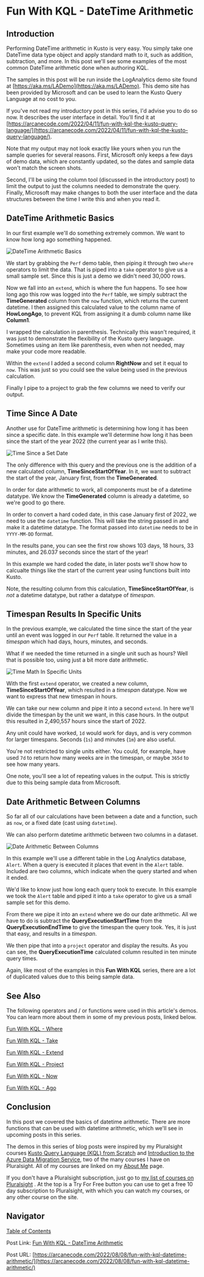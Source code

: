 # Fun With KQL - DateTime Arithmetic

## Introduction

Performing DateTime arithmetic in Kusto is very easy. You simply take one DateTime data type object and apply standard math to it, such as addition, subtraction, and more. In this post we'll see some examples of the most common DateTime arithmetic done when authoring KQL.

The samples in this post will be run inside the LogAnalytics demo site found at [https://aka.ms/LADemo](https://aka.ms/LADemo). This demo site has been provided by Microsoft and can be used to learn the Kusto Query Language at no cost to you.

If you've not read my introductory post in this series, I'd advise you to do so now. It describes the user interface in detail. You'll find it at [https://arcanecode.com/2022/04/11/fun-with-kql-the-kusto-query-language/](https://arcanecode.com/2022/04/11/fun-with-kql-the-kusto-query-language/).

Note that my output may not look exactly like yours when you run the sample queries for several reasons. First, Microsoft only keeps a few days of demo data, which are constantly updated, so the dates and sample data won't match the screen shots.

Second, I'll be using the column tool (discussed in the introductory post) to limit the output to just the columns needed to demonstrate the query. Finally, Microsoft may make changes to both the user interface and the data structures between the time I write this and when you read it.

## DateTime Arithmetic Basics

In our first example we'll do something extremely common. We want to know how long ago something happened.

![DateTime Arithmetic Basics](018.01_DateTime_Arithmetic_Basics.png)

We start by grabbing the `Perf` demo table, then piping it through two `where` operators to limit the data. That is piped into a `take` operator to give us a small sample set. Since this is just a demo we didn't need 30,000 rows.

Now we fall into an `extend`, which is where the fun happens. To see how long ago this row was logged into the `Perf` table, we simply subtract the **TimeGenerated** column from the `now` function, which returns the current datetime. I then assigned this calculated value to the column name of **HowLongAgo**, to prevent KQL from assigning it a dumb column name like **Column1**.

I wrapped the calculation in parenthesis. Technically this wasn't required, it was just to demonstrate the flexibility of the Kusto query language. Sometimes using an item like parenthesis, even when not needed, may make your code more readable.

Within the `extend` I added a second column **RightNow** and set it equal to `now`. This was just so you could see the value being used in the previous calculation.

Finally I pipe to a project to grab the few columns we need to verify our output.

## Time Since A Date

Another use for DateTime arithmetic is determining how long it has been since a specific date. In this example we'll determine how long it has been since the start of the year 2022 (the current year as I write this).

![Time Since a Set Date](018.02_Time_Since_A_Set_Date.png)

The only difference with this query and the previous one is the addition of a new calculated column, **TimeSinceStartOfYear**. In it, we want to subtract the start of the year, January first, from the **TimeGenerated**.

In order for date arithmetic to work, all components must be of a datetime datatype. We know the **TimeGenerated** column is already a datetime, so we're good to go there.

In order to convert a hard coded date, in this case January first of 2022, we need to use the `datetime` function. This will take the string passed in and make it a datetime datatype. The format passed into `datetime` needs to be in `YYYY-MM-DD` format.

In the results pane, you can see the first row shows 103 days, 18 hours, 33 minutes, and 26.037 seconds since the start of the year!

In this example we hard coded the date, in later posts we'll show how to calcualte things like the start of the current year using functions built into Kusto.

Note, the resulting column from this calculation, **TimeSinceStartOfYear**, is _not_ a datetime datatype, but rather a datatype of _timespan_.

## Timespan Results In Specific Units

In the previous example, we calculated the time since the start of the year until an event was logged in our `Perf` table. It returned the value in a _timespan_ which had days, hours, minutes, and seconds.

What if we needed the time returned in a single unit such as hours? Well that is possible too, using just a bit more date arithmetic.

![Time Math In Specific Units](018.03_Time_Math_In_Specific_Units.png)

With the first `extend` operator, we created a new column, **TimeSinceStartOfYear**, which resulted in a _timespan_ datatype. Now we want to express that new timespan in hours.

We can take our new column and pipe it into a second `extend`. In here we'll divide the timespan by the unit we want, in this case hours. In the output this resulted in 2,490,557 hours since the start of 2022.

Any unit could have worked, `1d` would work for days, and is very common for larger timespans. Seconds (`1s`) and minutes (`1m`) are also useful.

You're not restricted to single units either. You could, for example, have used `7d` to return how many weeks are in the timespan, or maybe `365d` to see how many years.

One note, you'll see a lot of repeating values in the output. This is strictly due to this being sample data from Microsoft.

## Date Arithmetic Between Columns

So far all of our calculations have been between a date and a function, such as `now`, or a fixed date (cast using `datetime`).

We can also perform datetime arithmetic between two columns in a dataset.

![Date Arithmetic Between Columns](018.04_Date_Arithmetic_Between_Columns.png)

In this example we'll use a different table in the Log Analytics database, `Alert`. When a query is executed it places that event in the `Alert` table. Included are two columns, which indicate when the query started and when it ended.

We'd like to know just how long each query took to execute. In this example we took the `Alert` table and piped it into a `take` operator to give us a small sample set for this demo.

From there we pipe it into an `extend` where we do our date arithmetic. All we have to do is subtract the **QueryExecutionStartTime** from the **QueryExecutionEndTime** to give the timespan the query took. Yes, it is just that easy, and results in a _timespan_.

We then pipe that into a `project` operator and display the results. As you can see, the **QueryExecutionTime** calculated column resulted in ten minute query times.

Again, like most of the examples in this **Fun With KQL** series, there are a lot of duplicated values due to this being sample data.

## See Also

The following operators and / or functions were used in this article's demos. You can learn more about them in some of my previous posts, linked below.

[Fun With KQL - Where](https://arcanecode.com/2022/04/25/fun-with-kql-where/)

[Fun With KQL - Take](https://arcanecode.com/2022/05/02/fun-with-kql-take/)

[Fun With KQL - Extend](https://arcanecode.com/2022/05/23/fun-with-kql-extend/)

[Fun With KQL - Project](https://arcanecode.com/2022/05/30/fun-with-kql-project/)

[Fun With KQL - Now](https://arcanecode.com/2022/07/04/fun-with-kql-now/)

[Fun With KQL - Ago](https://arcanecode.com/2022/07/11/fun-with-kql-ago/)

## Conclusion

In this post we covered the basics of datetime arithmetic. There are more functions that can be used with datetime arithmetic, which we'll see in upcoming posts in this series.

The demos in this series of blog posts were inspired by my Pluralsight courses [Kusto Query Language (KQL) from Scratch](https://pluralsight.pxf.io/MXDo5o) and [Introduction to the Azure Data Migration Service](https://pluralsight.pxf.io/2rQXjQ), two of the many courses I have on Pluralsight. All of my courses are linked on my [About Me](https://arcanecode.com/info/) page.

If you don't have a Pluralsight subscription, just go to [my list of courses on Pluralsight](https://pluralsight.pxf.io/kjz6jn) . At the top is a Try For Free button you can use to get a free 10 day subscription to Pluralsight, with which you can watch my courses, or any other course on the site.

## Navigator
[Table of Contents](../Table%20of%20Contents.md)

Post Link: [Fun With KQL - DateTime Arithmetic](https://arcanecode.com/2022/08/08/fun-with-kql-datetime-arithmetic/)

Post URL: [https://arcanecode.com/2022/08/08/fun-with-kql-datetime-arithmetic/](https://arcanecode.com/2022/08/08/fun-with-kql-datetime-arithmetic/)
